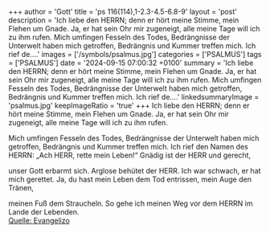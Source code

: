 +++
author = 'Gott'
title = 'ps 116(114),1-2.3-4.5-6.8-9'
layout = 'post'
description = 'Ich liebe den HERRN;  denn er hört meine Stimme, mein Flehen um Gnade. Ja, er hat sein Ohr mir zugeneigt,  alle meine Tage will ich zu ihm rufen.  Mich umfingen Fesseln des Todes, Bedrängnisse der Unterwelt haben mich getroffen,  Bedrängnis und Kummer treffen mich. Ich rief de....'
images = ['/symbols/psalmus.jpg']
categories = ['PSALMUS']
tags = ['PSALMUS']
date = '2024-09-15 07:00:32 +0100'
summary = 'Ich liebe den HERRN;  denn er hört meine Stimme, mein Flehen um Gnade. Ja, er hat sein Ohr mir zugeneigt,  alle meine Tage will ich zu ihm rufen.  Mich umfingen Fesseln des Todes, Bedrängnisse der Unterwelt haben mich getroffen,  Bedrängnis und Kummer treffen mich. Ich rief de....'
linkedsummaryImage = 'psalmus.jpg'
keepImageRatio = 'true'
+++
Ich liebe den HERRN; 
denn er hört meine Stimme, mein Flehen um Gnade.
Ja, er hat sein Ohr mir zugeneigt, 
alle meine Tage will ich zu ihm rufen.

Mich umfingen Fesseln des Todes, Bedrängnisse der Unterwelt haben mich getroffen, 
Bedrängnis und Kummer treffen mich.
Ich rief den Namen des HERRN: 
„Ach HERR, rette mein Leben!“
Gnädig ist der HERR und gerecht, 

unser Gott erbarmt sich.<!--more-->
Arglose behütet der HERR. 
Ich war schwach, er hat mich gerettet.
Ja, du hast mein Leben dem Tod entrissen, mein Auge den Tränen, 

meinen Fuß dem Straucheln.
So gehe ich meinen Weg vor dem HERRN 
im Lande der Lebenden.<br> [Quelle: Evangelizo](https://evangeliumtagfuertag.org/DE/gospel)